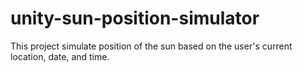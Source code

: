 # unity-sun-position-simulator
This project simulate position of the sun based on the user's current location, date, and time.

